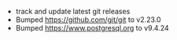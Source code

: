 * track and update latest git releases
* Bumped https://github.com/git/git to v2.23.0
* Bumped https://www.postgresql.org to v9.4.24


